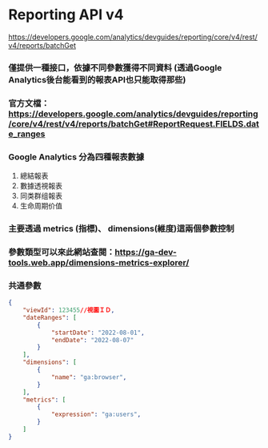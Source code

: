 # Reporting API v4

https://developers.google.com/analytics/devguides/reporting/core/v4/rest/v4/reports/batchGet

### 僅提供一種接口，依據不同參數獲得不同資料 (透過Google Analytics後台能看到的報表API也只能取得那些)
### 官方文檔：https://developers.google.com/analytics/devguides/reporting/core/v4/rest/v4/reports/batchGet#ReportRequest.FIELDS.date_ranges
### Google Analytics 分為四種報表數據
1. 總結報表
2. 數據透視報表
3. 同类群组報表
4. 生命周期价值

### 主要透過 metrics (指標)、 dimensions(維度)這兩個參數控制
### 參數類型可以來此網站查閱：https://ga-dev-tools.web.app/dimensions-metrics-explorer/

### 共通參數
```json
{
	"viewId": 123455//視圖ＩＤ,
	"dateRanges": [
		{
			"startDate": "2022-08-01",
			"endDate": "2022-08-07"
		}
	],
	"dimensions": [
		{
			"name": "ga:browser",
		}
	],
	"metrics": [
		{
			"expression": "ga:users",
		}
	]
}
```

